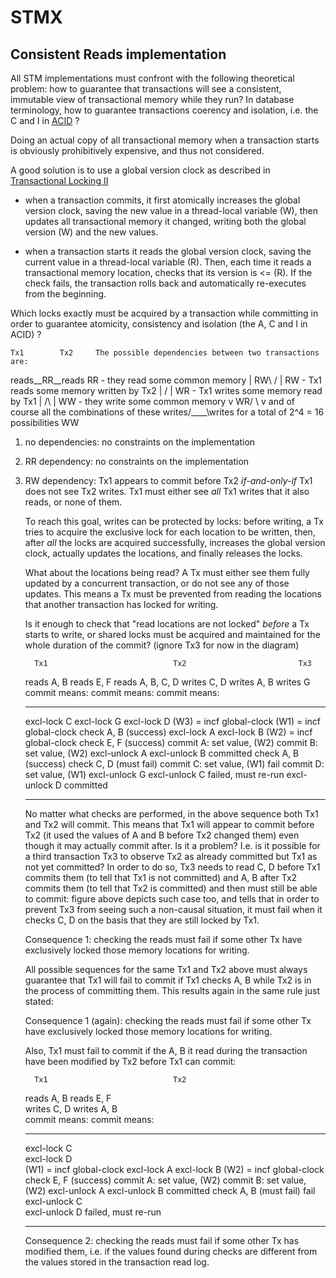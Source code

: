 STMX
======

Consistent Reads implementation
-------------------------------

All STM implementations must confront with the following theoretical problem:
how to guarantee that transactions will see a consistent, immutable view
of transactional memory while they run?
In database terminology, how to guarantee transactions coerency and isolation, i.e.
the C and I in [ACID](http://en.wikipedia.org/wiki/ACID) ?

Doing an actual copy of all transactional memory when a transaction starts
is obviously prohibitively expensive, and thus not considered.

A good solution is to use a global version clock as described in [Transactional
Locking II](http://home.comcast.net/~pjbishop/Dave/GVTL-TL2-Disc06-060711-Camera.pdf)

- when a transaction commits, it first atomically increases the global
  version clock, saving the new value in a thread-local variable (W),
  then updates all transactional memory it changed, writing both the
  global version (W) and the new values.

- when a transaction starts it reads the global version clock, saving
  the current value in a thread-local variable (R).
  Then, each time it reads a transactional memory location, checks that 
  its version is <= (R). If the check fails, the transaction rolls back
  and automatically re-executes from the beginning.

Which locks exactly must be acquired by a transaction while committing in order
to guarantee atomicity, consistency and isolation (the A, C and I in ACID) ?


    Tx1        Tx2     The possible dependencies between two transactions are:

   reads__RR__reads    RR - they read some common memory
     | RW\  /  |       RW - Tx1 reads some memory written by Tx2
     |    \/   |       WR - Tx1 writes some memory read by Tx1
     |    /\   |       WW - they write some common memory
     v WR/  \  v       and of course all the combinations of these
  writes/____\writes   for a total of 2^4 = 16 possibilities
          WW

1) no dependencies: no constraints on the implementation
2) RR dependency: no constraints on the implementation
3) RW dependency:
   Tx1 appears to commit before Tx2 *if-and-only-if* Tx1 does not see Tx2 writes.
   Tx1 must either see *all* Tx1 writes that it also reads, or none of them.

   To reach this goal, writes can be protected by locks: before writing,
   a Tx tries to acquire the exclusive lock for each location to be written,
   then, after *all* the locks are acquired successfully, increases the
   global version clock, actually updates the locations, and finally
   releases the locks.

   What about the locations being read? A Tx must either see them fully
   updated by a concurrent transaction, or do not see any of those updates.
   This means a Tx must be prevented from reading the locations that another
   transaction has locked for writing.

   Is it enough to check that "read locations are not locked" *before*
   a Tx starts to write, or shared locks must be acquired and maintained
   for the whole duration of the commit? (ignore Tx3 for now in the diagram)

         Tx1                            Tx2                         Tx3

   reads A, B                  reads E, F                  reads A, B, C, D
   writes C, D                 writes A, B                 writes G
   commit means:               commit means:               commit means:
   --------------------------  --------------------------  --------------------------
   excl-lock C                                             excl-lock G
   excl-lock D                                             (W3) = incf global-clock
   (W1) = incf global-clock
   check A, B (success)
                               excl-lock A
                               excl-lock B
                               (W2) = incf global-clock
                               check E, F (success)
                               commit A: set value, (W2)
                               commit B: set value, (W2)
                               excl-unlock A
                               excl-unlock B
                               committed
                                                           check A, B (success)
                                                           check C, D (must fail)
   commit C: set value, (W1)                               fail
   commit D: set value, (W1)                               excl-unlock G
   excl-unlock C                                           failed, must re-run
   excl-unlock D
   committed                   
   --------------------------  --------------------------
   No matter what checks are performed, in the above sequence both Tx1 and Tx2
   will commit. This means that Tx1 will appear to commit before Tx2 (it used
   the values of A and B before Tx2 changed them) even though it may actually
   commit after.
   Is it a problem? I.e. is it possible for a third transaction Tx3 to observe
   Tx2 as already committed but Tx1 as not yet committed?
   In order to do so, Tx3 needs to read C, D before Tx1 commits them
   (to tell that Tx1 is not committed) and A, B after Tx2 commits them
   (to tell that Tx2 is committed) and then must still be able to commit:
   figure above depicts such case too, and tells that in order to prevent Tx3
   from seeing such a non-causal situation, it must fail when it checks C, D
   on the basis that they are still locked by Tx1.

   Consequence 1: checking the reads must fail if some other Tx have exclusively
   locked those memory locations for writing.

   All possible sequences for the same Tx1 and Tx2 above must always guarantee
   that Tx1 will fail to commit if Tx1 checks A, B while Tx2 is in the process
   of committing them. This results again in the same rule just stated:

   Consequence 1 (again): checking the reads must fail if some other Tx have
   exclusively locked those memory locations for writing.

   Also, Tx1 must fail to commit if the A, B it read during the transaction
   have been modified by Tx2 before Tx1 can commit:

         Tx1                            Tx2              

   reads A, B                  reads E, F                
   writes C, D                 writes A, B               
   commit means:               commit means:             
   --------------------------  --------------------------
   excl-lock C                                           
   excl-lock D                                           
   (W1) = incf global-clock
                               excl-lock A
                               excl-lock B
                               (W2) = incf global-clock
                               check E, F (success)
                               commit A: set value, (W2)
                               commit B: set value, (W2)
                               excl-unlock A
                               excl-unlock B
                               committed
   check A, B (must fail)
   fail
   excl-unlock C                                         
   excl-unlock D
   failed, must re-run                   
   --------------------------  --------------------------

   Consequence 2: checking the reads must fail if some other Tx has modified
   them, i.e. if the values found during checks are different from the values
   stored in the transaction read log.
